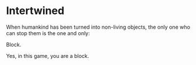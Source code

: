 # Intertwined
When humankind has been turned into non-living objects, the only one who can stop them is the one and only:


Block.


Yes, in this game, you are a block.
